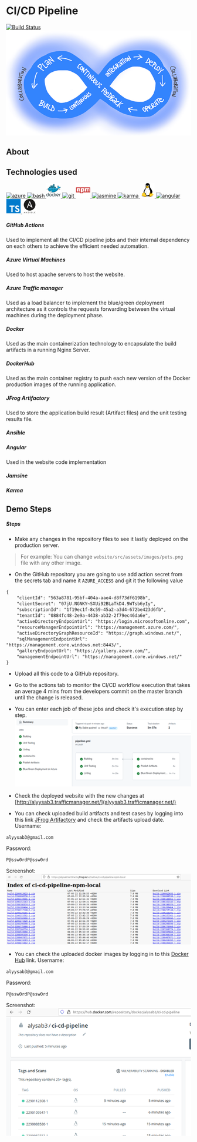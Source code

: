 # CI/CD Pipeline

[![Build Status](https://github.com/spring-petclinic/spring-petclinic-angular/actions/workflows/angular-ci.yml/badge.svg)](https://github.com/spring-petclinic/spring-petclinic-angular/actions/workflows/angular-ci.yml)
![CI/CD Pipeline](https://github.com/Aly-Sabie/CI-CD-Pipeline/blob/master/images/ci-cd.png?raw=true)

## About

## Technologies used
<p align="left"> </a> <a href="https://azure.microsoft.com/en-in/" target="_blank" rel="noreferrer"> <img src="https://www.vectorlogo.zone/logos/microsoft_azure/microsoft_azure-icon.svg" alt="azure" width="40" height="40"/> </a> <a href="https://www.gnu.org/software/bash/" target="_blank" rel="noreferrer"> <img src="https://www.vectorlogo.zone/logos/gnu_bash/gnu_bash-icon.svg" alt="bash" width="40" height="40"/> </a> <a href="https://www.docker.com/" target="_blank" rel="noreferrer"> <img src="https://raw.githubusercontent.com/devicons/devicon/master/icons/docker/docker-original-wordmark.svg" alt="docker" width="40" height="40"/> </a> <a href="https://git-scm.com/" target="_blank" rel="noreferrer"> <img src="https://www.vectorlogo.zone/logos/git-scm/git-scm-icon.svg" alt="git" width="40" height="40"/> </a> <a href="https://www.npmjs.com/" target="_blank" rel="noreferrer"> <img src="https://raw.githubusercontent.com/devicons/devicon/1119b9f84c0290e0f0b38982099a2bd027a48bf1/icons/npm/npm-original-wordmark.svg" alt="npm" width="40" height="40"/> <a href="https://jasmine.github.io/" target="_blank" rel="noreferrer"> <img src="https://www.vectorlogo.zone/logos/jasmine/jasmine-icon.svg" alt="jasmine" width="40" height="40"/> </a> <a href="https://karma-runner.github.io/latest/index.html" target="_blank" rel="noreferrer"> <img src="https://raw.githubusercontent.com/detain/svg-logos/780f25886640cef088af994181646db2f6b1a3f8/svg/karma.svg" alt="karma" width="40" height="40"/> </a> <a href="https://www.linux.org/" target="_blank" rel="noreferrer"> <img src="https://raw.githubusercontent.com/devicons/devicon/master/icons/linux/linux-original.svg" alt="linux" width="40" height="40"/> </a> <a href="https://angular.io" target="_blank" rel="noreferrer"> <img src="https://angular.io/assets/images/logos/angular/angular.svg" alt="angular" width="40" height="40"/><a href="https://www.typescriptlang.org/" target="_blank" rel="noreferrer"> <img src="https://raw.githubusercontent.com/devicons/devicon/master/icons/typescript/typescript-original.svg" alt="typescript" width="40" height="40"/> </a>  <a href="https://www.ansible.com/" target="_blank" rel="noreferrer"> <img src="https://raw.githubusercontent.com/devicons/devicon/1119b9f84c0290e0f0b38982099a2bd027a48bf1/icons/ansible/ansible-original-wordmark.svg" alt="ansible" width="40" height="40"/> </a> </p>


##### GitHub Actions
Used to implement all the CI/CD pipeline jobs and their internal dependency on each others to achieve the efficient needed automation.
##### Azure Virtual Machines
Used to host apache servers to host the website.
##### Azure Traffic manager
Used as a load balancer to implement the blue/green deployment architecture as it controls the requests forwarding between the virtual machines during the deployment phase.
##### Docker
Used as the main containerization technology to encapsulate the build artifacts in a running Nginx Server.
##### DockerHub
Used as the main container registry to push each new version of the Docker production images of the running application.
##### JFrog Artifactory
Used to store the application build result (Artifact files) and the unit testing results file.
##### Ansible
##### Angular
Used in the website code implementation
##### Jamsine
##### Karma


## Demo Steps
##### Steps
- Make any changes in the repository files to see it lastly deployed on the production server.
> For example: You can change `website/src/assets/images/pets.png` file with any other image.
- On the GitHub repository you are going to use add action secret from the secrets tab and name it `AZURE_ACCESS` and git it the following value
```
{
    "clientId": "563a8781-95bf-404a-aae4-d8f73df6198b",
    "clientSecret": "07jU.NGNKY~SXUi92BLaTkD4.9WTsb6yIy",
    "subscriptionId": "1f19ec1f-8c59-45a2-a3d4-672be423d6fb",
    "tenantId": "0884fc48-2e9a-4438-ab32-2f79ec46da6e",
    "activeDirectoryEndpointUrl": "https://login.microsoftonline.com",
    "resourceManagerEndpointUrl": "https://management.azure.com/",
    "activeDirectoryGraphResourceId": "https://graph.windows.net/",
    "sqlManagementEndpointUrl": "https://management.core.windows.net:8443/",
    "galleryEndpointUrl": "https://gallery.azure.com/",
    "managementEndpointUrl": "https://management.core.windows.net/"
}
```

- Upload all this code to a GitHub repository.
- Go to the actions tab to monitor the CI/CD workflow execution that takes an average 4 mins from the developers commit on the master branch until the change is released.
- You can enter each job of these jobs and check it's execution step by step.
![](https://github.com/Aly-Sabie/CI-CD-Pipeline/blob/master/images/jobs-scr.png?raw=true)

- Check the deployed website with the new changes at [http://alyysab3.trafficmanager.net/](alyysab3.trafficmanager.net/)
- You can check uploaded build artifacts and test cases by logging into this link [JFrog Artifactory](https://alysab3artifacts.jfrog.io/ui/native/ci-cd-pipeline-npm-locals) and check the artifacts upload date.
Username:
```
alyysab3@gmail.com
``` 
Password:
```
P@ssw0rdP@ssw0rd
```
Screenshot:
![](https://github.com/Aly-Sabie/CI-CD-Pipeline/blob/master/images/jfrog-scr.png?raw=true)

- You can check the uploaded docker images by logging in to this [Docker Hub](https://hub.docker.com/repository/docker/alysab3/ci-cd-pipeline) link.
Username:
```
alyysab3@gmail.com
``` 
Password:
```
P@ssw0rdP@ssw0rd
```
Screenshot:
![](https://github.com/Aly-Sabie/CI-CD-Pipeline/blob/master/images/dockerhub-scr.png?raw=true)
